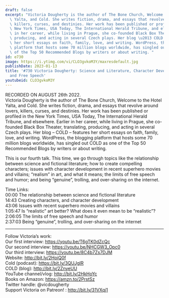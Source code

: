 ```yaml
---
draft: false
excerpt: "Victoria Dougherty is the author of The Bone Church, Welcome to the Hotel\
  \ Yalta, and Cold. She writes fiction, drama, and essays that revolve around lovers,\
  \ killers, curses, and destinies. Her work has been published or profiled in the\
  \ New York Times, USA Today, The International Herald Tribune, and elsewhere. Earlier\
  \ in her career, while living in Prague, she co-founded Black Box Theater, translating,\
  \ producing, and acting in several Czech plays. Her blog \u2013 COLD \u2013 features\
  \ her short essays on faith, family, love, and writing. WordPress, the blogging\
  \ platform that hosts some 70 million blogs worldwide, has singled out COLD as one\
  \ of the Top 50 Recommended Blogs by writers or about writing. "
id: e730
image: https://i.ytimg.com/vi/CLO3gvkoM3Y/maxresdefault.jpg
publishDate: 2023-01-13
title: '#730 Victoria Dougherty: Science and Literature, Character Development, Realism,
  and Free Speech'
youtubeid: CLO3gvkoM3Y
---
```

RECORDED ON AUGUST 26th 2022.  
Victoria Dougherty is the author of The Bone Church, Welcome to the Hotel Yalta, and Cold. She writes fiction, drama, and essays that revolve around lovers, killers, curses, and destinies. Her work has been published or profiled in the New York Times, USA Today, The International Herald Tribune, and elsewhere. Earlier in her career, while living in Prague, she co-founded Black Box Theater, translating, producing, and acting in several Czech plays. Her blog – COLD – features her short essays on faith, family, love, and writing. WordPress, the blogging platform that hosts some 70 million blogs worldwide, has singled out COLD as one of the Top 50 Recommended Blogs by writers or about writing. 

This is our fourth talk. This time, we go through topics like the relationship between science and fictional literature; how to create compelling characters; issues with character development in recent superhero movies and villains; “realism” in art, and what it means; the limits of free speech and humor; and being “genuine”, trolling, and over-sharing on the internet. 

Time Links:  
00:00 The relationship between science and fictional literature  
14:43  Creating characters, and character development  
43:06  Issues with recent superhero movies and villains  
1:05:47  Is “realistic” art better? What does it even mean to be “realistic”?  
2:06:05  The limits of free speech and humor  
2:37:03  Being “genuine”, trolling, and over-sharing on the internet

---

Follow Victoria’s work:  
Our first interview: https://youtu.be/T6gTK0dZcQc  
Our second interview: https://youtu.be/NHCGW3_Opc0  
Our third interview: https://youtu.be/8C4b7Zs7DJM  
Website: http://bit.ly/2HoiQ0f  
Cold (podcast): https://bit.ly/3QUJgIR  
COLD (blog): http://bit.ly/2ZnyeUU  
YouTube channel/vlog: http://bit.ly/2HkHoYc  
Books on Amazon: https://amzn.to/2PrstSz  
Twitter handle: @vicdougherty  
Support Victoria on Patreon! : http://bit.ly/31VXqj1
